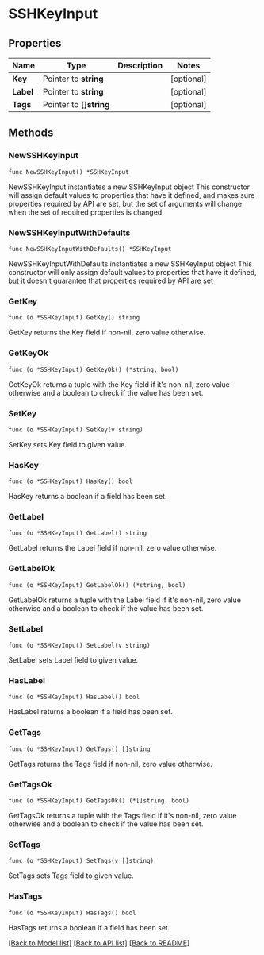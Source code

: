 # SSHKeyInput

## Properties

Name | Type | Description | Notes
------------ | ------------- | ------------- | -------------
**Key** | Pointer to **string** |  | [optional] 
**Label** | Pointer to **string** |  | [optional] 
**Tags** | Pointer to **[]string** |  | [optional] 

## Methods

### NewSSHKeyInput

`func NewSSHKeyInput() *SSHKeyInput`

NewSSHKeyInput instantiates a new SSHKeyInput object
This constructor will assign default values to properties that have it defined,
and makes sure properties required by API are set, but the set of arguments
will change when the set of required properties is changed

### NewSSHKeyInputWithDefaults

`func NewSSHKeyInputWithDefaults() *SSHKeyInput`

NewSSHKeyInputWithDefaults instantiates a new SSHKeyInput object
This constructor will only assign default values to properties that have it defined,
but it doesn't guarantee that properties required by API are set

### GetKey

`func (o *SSHKeyInput) GetKey() string`

GetKey returns the Key field if non-nil, zero value otherwise.

### GetKeyOk

`func (o *SSHKeyInput) GetKeyOk() (*string, bool)`

GetKeyOk returns a tuple with the Key field if it's non-nil, zero value otherwise
and a boolean to check if the value has been set.

### SetKey

`func (o *SSHKeyInput) SetKey(v string)`

SetKey sets Key field to given value.

### HasKey

`func (o *SSHKeyInput) HasKey() bool`

HasKey returns a boolean if a field has been set.

### GetLabel

`func (o *SSHKeyInput) GetLabel() string`

GetLabel returns the Label field if non-nil, zero value otherwise.

### GetLabelOk

`func (o *SSHKeyInput) GetLabelOk() (*string, bool)`

GetLabelOk returns a tuple with the Label field if it's non-nil, zero value otherwise
and a boolean to check if the value has been set.

### SetLabel

`func (o *SSHKeyInput) SetLabel(v string)`

SetLabel sets Label field to given value.

### HasLabel

`func (o *SSHKeyInput) HasLabel() bool`

HasLabel returns a boolean if a field has been set.

### GetTags

`func (o *SSHKeyInput) GetTags() []string`

GetTags returns the Tags field if non-nil, zero value otherwise.

### GetTagsOk

`func (o *SSHKeyInput) GetTagsOk() (*[]string, bool)`

GetTagsOk returns a tuple with the Tags field if it's non-nil, zero value otherwise
and a boolean to check if the value has been set.

### SetTags

`func (o *SSHKeyInput) SetTags(v []string)`

SetTags sets Tags field to given value.

### HasTags

`func (o *SSHKeyInput) HasTags() bool`

HasTags returns a boolean if a field has been set.


[[Back to Model list]](../README.md#documentation-for-models) [[Back to API list]](../README.md#documentation-for-api-endpoints) [[Back to README]](../README.md)


